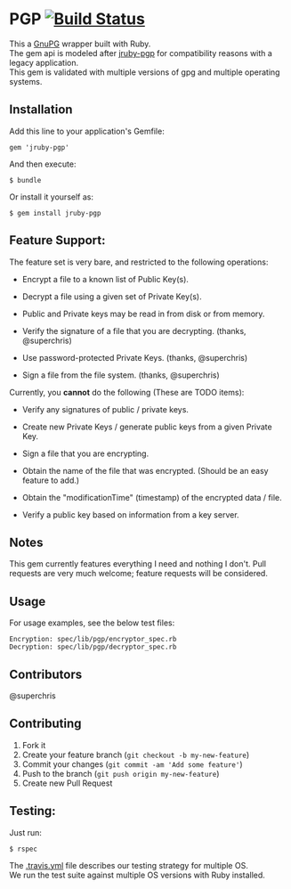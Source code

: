 # PGP [![Build Status](https://travis-ci.org/cshtdd/ruby-pgp.svg?branch=mri)](https://travis-ci.org/cshtdd/ruby-pgp)  

This a [GnuPG](https://gnupg.org/) wrapper built with Ruby.  
The gem api is modeled after [jruby-pgp](https://github.com/sgonyea/jruby-pgp) for compatibility reasons with a legacy application.  
This gem is validated with multiple versions of gpg and multiple operating systems.  

## Installation

Add this line to your application's Gemfile:

    gem 'jruby-pgp'

And then execute:

    $ bundle

Or install it yourself as:

    $ gem install jruby-pgp

## Feature Support:

The feature set is very bare, and restricted to the following operations:

- Encrypt a file to a known list of Public Key(s).

- Decrypt a file using a given set of Private Key(s).

- Public and Private keys may be read in from disk or from memory.

- Verify the signature of a file that you are decrypting. (thanks, @superchris)

- Use password-protected Private Keys. (thanks, @superchris)

- Sign a file from the file system. (thanks, @superchris)

Currently, you **cannot** do the following (These are TODO items):

- Verify any signatures of public / private keys.

- Create new Private Keys / generate public keys from a given Private Key.

- Sign a file that you are encrypting.

- Obtain the name of the file that was encrypted. (Should be an easy feature to add.)

- Obtain the "modificationTime" (timestamp) of the encrypted data / file.

- Verify a public key based on information from a key server.

## Notes

This gem currently features everything I need and nothing I don't. Pull requests are very much welcome;
feature requests will be considered.  

## Usage

For usage examples, see the below test files:

    Encryption: spec/lib/pgp/encryptor_spec.rb
    Decryption: spec/lib/pgp/decryptor_spec.rb

## Contributors

@superchris

## Contributing

1. Fork it
2. Create your feature branch (`git checkout -b my-new-feature`)
3. Commit your changes (`git commit -am 'Add some feature'`)
4. Push to the branch (`git push origin my-new-feature`)
5. Create new Pull Request

## Testing:

Just run:

    $ rspec

The [.travis.yml](.travis.yml) file describes our testing strategy for multiple OS.  
We run the test suite against multiple OS versions with Ruby installed.   
